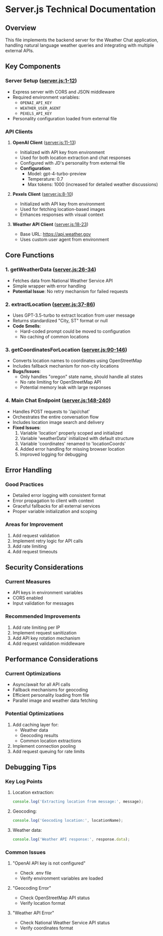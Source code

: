 # Server.js Technical Documentation

## Overview
This file implements the backend server for the Weather Chat application, handling natural language weather queries and integrating with multiple external APIs.

## Key Components

### Server Setup ([server.js:1-12](./server.js#L1-12))
- Express server with CORS and JSON middleware
- Required environment variables:
  - `OPENAI_API_KEY`
  - `WEATHER_USER_AGENT`
  - `PEXELS_API_KEY`
- Personality configuration loaded from external file

### API Clients

1. **OpenAI Client** ([server.js:11-13](./server.js#L11-L13))
   - Initialized with API key from environment
   - Used for both location extraction and chat responses
   - Configured with JD's personality from external file
   - **Configuration**:
     - Model: gpt-4-turbo-preview
     - Temperature: 0.7
     - Max tokens: 1000 (increased for detailed weather discussions)

2. **Pexels Client** ([server.js:8-10](./server.js#L8-10))
   - Initialized with API key from environment
   - Used for fetching location-based images
   - Enhances responses with visual context

3. **Weather API Client** ([server.js:18-23](./server.js#L18-23))
   - Base URL: https://api.weather.gov
   - Uses custom user agent from environment

## Core Functions

### 1. getWeatherData ([server.js:26-34](./server.js#L26-L34))
- Fetches data from National Weather Service API
- Simple wrapper with error handling
- **Potential Issue**: No retry mechanism for failed requests

### 2. extractLocation ([server.js:37-86](./server.js#L37-L86))
- Uses GPT-3.5-turbo to extract location from user message
- Returns standardized "City, ST" format or null
- **Code Smells**:
  - Hard-coded prompt could be moved to configuration
  - No caching of common locations

### 3. getCoordinatesForLocation ([server.js:90-146](./server.js#L90-L146))
- Converts location names to coordinates using OpenStreetMap
- Includes fallback mechanism for non-city locations
- **Bugs/Issues**:
  - Only handles "oregon" state name, should handle all states
  - No rate limiting for OpenStreetMap API
  - Potential memory leak with large responses

### 4. Main Chat Endpoint ([server.js:148-240](./server.js#L148-240))
- Handles POST requests to '/api/chat'
- Orchestrates the entire conversation flow
- Includes location image search and delivery
- **Fixed Issues**:
  1. Variable 'location' properly scoped and initialized
  2. Variable 'weatherData' initialized with default structure
  3. Variable 'coordinates' renamed to 'locationCoords'
  4. Added error handling for missing browser location
  5. Improved logging for debugging

## Error Handling

### Good Practices
- Detailed error logging with consistent format
- Error propagation to client with context
- Graceful fallbacks for all external services
- Proper variable initialization and scoping

### Areas for Improvement
1. Add request validation
2. Implement retry logic for API calls
3. Add rate limiting
4. Add request timeouts

## Security Considerations

### Current Measures
- API keys in environment variables
- CORS enabled
- Input validation for messages

### Recommended Improvements
1. Add rate limiting per IP
2. Implement request sanitization
3. Add API key rotation mechanism
4. Add request validation middleware

## Performance Considerations

### Current Optimizations
- Async/await for all API calls
- Fallback mechanisms for geocoding
- Efficient personality loading from file
- Parallel image and weather data fetching

### Potential Optimizations
1. Add caching layer for:
   - Weather data
   - Geocoding results
   - Common location extractions
2. Implement connection pooling
3. Add request queuing for rate limits

## Debugging Tips

### Key Log Points
1. Location extraction:
   ```javascript
   console.log('Extracting location from message:', message);
   ```
2. Geocoding:
   ```javascript
   console.log('Geocoding location:', locationName);
   ```
3. Weather data:
   ```javascript
   console.log('Weather API response:', response.data);
   ```

### Common Issues
1. "OpenAI API key is not configured"
   - Check .env file
   - Verify environment variables are loaded

2. "Geocoding Error"
   - Check OpenStreetMap API status
   - Verify location format

3. "Weather API Error"
   - Check National Weather Service API status
   - Verify coordinates format
